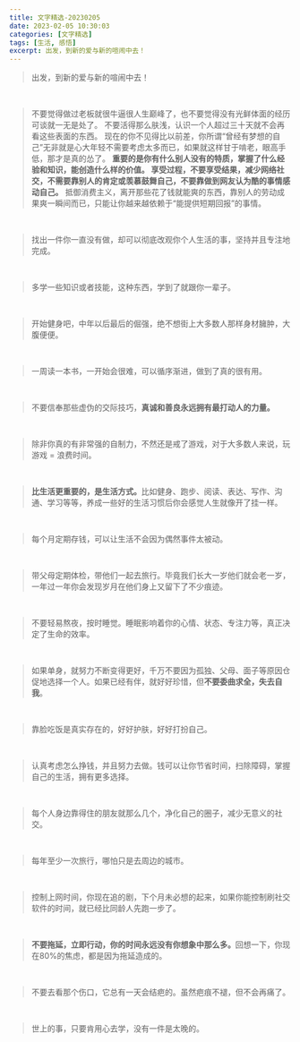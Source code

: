 ```yaml
---
title: 文字精选-20230205
date: 2023-02-05 10:30:03
categories: [文字精选]
tags: [生活, 感悟]
excerpt: 出发，到新的爱与新的喧闹中去！
---
```


>出发，到新的爱与新的喧闹中去！

<br>

>不要觉得做过老板就很牛逼很人生巅峰了，也不要觉得没有光鲜体面的经历可谈就一无是处了。 不要活得那么肤浅，认识一个人超过三十天就不会再看这些表面的东西。 现在的你不见得比以前差，你所谓“曾经有梦想的自己”无非就是心大年轻不需要考虑太多而已，如果就这样甘于啃老，眼高手低，那才是真的怂了。 <b>重要的是你有什么别人没有的特质，掌握了什么经验和知识，能创造什么样的价值。 享受过程，不要享受结果，减少网络社交，不需要靠别人的肯定或羡慕鼓舞自己，不要靠做到网友认为酷的事情感动自己。</b> 抵御消费主义，离开那些花了钱就能爽的东西，靠别人的劳动成果爽一瞬间而已，只能让你越来越依赖于“能提供短期回报”的事情。

<br>

>找出一件你一直没有做，却可以彻底改观你个人生活的事，坚持并且专注地完成。

<br>

>多学一些知识或者技能，这种东西，学到了就跟你一辈子。

<br>

>开始健身吧，中年以后最后的倔强，绝不想街上大多数人那样身材臃肿，大腹便便。

<br>

>一周读一本书，一开始会很难，可以循序渐进，做到了真的很有用。

<br>

>不要信奉那些虚伪的交际技巧，<b>真诚和善良永远拥有最打动人的力量。</b>

<br>

>除非你真的有非常强的自制力，不然还是戒了游戏，对于大多数人来说，玩游戏 = 浪费时间。

<br>

><b>比生活更重要的，是生活方式。</b>比如健身、跑步、阅读、表达、写作、沟通、学习等等，养成一些好的生活习惯后你会感觉人生就像开了挂一样。

<br>

>每个月定期存钱，可以让生活不会因为偶然事件太被动。

<br>

>带父母定期体检，带他们一起去旅行。毕竟我们长大一岁他们就会老一岁，一年过一年你会发现岁月在他们身上又留下了不少痕迹。

<br>

>不要轻易熬夜，按时睡觉。睡眠影响着你的心情、状态、专注力等，真正决定了生命的效率。

<br>

>如果单身，就努力不断变得更好，千万不要因为孤独、父母、面子等原因仓促地选择一个人。如果已经有伴，就好好珍惜，但<b>不要委曲求全，失去自我</b>。

<br>

>靠脸吃饭是真实存在的，好好护肤，好好打扮自己。

<br>

>认真考虑怎么挣钱，并且努力去做。钱可以让你节省时间，扫除障碍，掌握自己的生活，拥有更多选择。

<br>

>每个人身边靠得住的朋友就那么几个，净化自己的圈子，减少无意义的社交。

<br>

>每年至少一次旅行，哪怕只是去周边的城市。

<br>

>控制上网时间，你现在追的剧，下个月未必想的起来，如果你能控制刷社交软件的时间，就已经比同龄人先跑一步了。

<br>

><b>不要拖延，立即行动，你的时间永远没有你想象中那么多。</b>回想一下，你现在80%的焦虑，都是因为拖延造成的。

<br>

>不要去看那个伤口，它总有一天会结疤的。虽然疤痕不褪，但不会再痛了。

<br>

>世上的事，只要肯用心去学，没有一件是太晚的。

<br>
